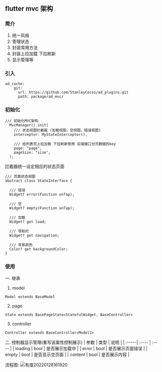 ## flutter mvc 架构

### 简介
1. 统一风格
2. 管理状态
3. 封装常用方法
4. 封装上拉加载 下拉刷新
5. 显示管理等


### 引入  
```
ad_cache:
    git:
      url: https://github.com/StanleyCocos/ad_plugins.git
      path: package/ad_mvc/
```

### 初始化
```
/// 初始化MVC架构
  MvcManager().init(
    /// 状态视图拦截器 (加载视图，空视图，错误视图)
    interceptor: MyStateInterceptor(),

    /// 给列表页上拉加载 下拉刷新使用 后端接口分页数据的key
    page: "page",
    pageSize: "size",
  );
```
拦截器统一设定相应的状态页面
```
/// 页面状态视图
abstract class StateInterface {

  /// 错误
  Widget? error(Function onTap);

  /// 空
  Widget? empty(Function onTap);

  /// 加载
  Widget? get load;

  /// 导航栏
  Widget? get navigation;

  /// 背景颜色
  Color? get backgroundColor;
}
```

### 使用 
一. 继承 
  1.  model 
  ```
  Model extends BaseModel
  ```
  2. page 
  ```
  State extends BasePageState<StatefulWidget, BaseController>
  ```
  3. controller
  ```
  Controller extends BaseController<Model1>
  ```
  
二. 控制器显示管理(重写该属性控制展示)
| 参数 | 类型 | 说明 | 
| :-----| :---- | :---- |
| loading | bool | 是否展示加载中 | 
| error | bool | 是否展示页面错误 |
| empty | bool | 是否显示空页面 |
| content | bool | 是否展示内容 |

流程图:
![有度20220128161920](https://user-images.githubusercontent.com/22318878/151511834-da9b30ad-0f50-4f64-b522-acb8270bd31e.png)

  

